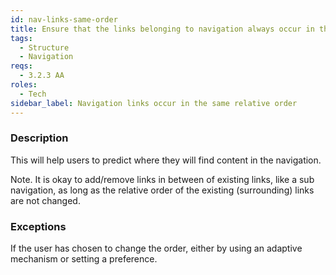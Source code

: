 ```yaml
---
id: nav-links-same-order
title: Ensure that the links belonging to navigation always occur in the same relative order on each page
tags:
  - Structure
  - Navigation
reqs:
  - 3.2.3 AA
roles:
  - Tech
sidebar_label: Navigation links occur in the same relative order
---
```


### Description

This will help users to predict where they will find content in the navigation.

Note. It is okay to add/remove links in between of existing links, like a sub navigation, as long as the relative order of the existing (surrounding) links are not changed.

### Exceptions

If the user has chosen to change the order, either by using an adaptive mechanism or setting a preference.
